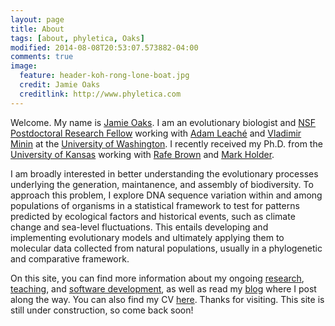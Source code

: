 ```yaml
---
layout: page
title: About
tags: [about, phyletica, Oaks]
modified: 2014-08-08T20:53:07.573882-04:00
comments: true
image:
  feature: header-koh-rong-lone-boat.jpg
  credit: Jamie Oaks
  creditlink: http://www.phyletica.com
---
```


Welcome. My name is [Jamie Oaks][1]. I am an evolutionary biologist and [NSF
Postdoctoral Research Fellow][2] working with [Adam Leaché][3] and [Vladimir
Minin][4] at the [University of Washington][5]. I recently received my Ph.D.
from the [University of Kansas][6] working with [Rafe Brown][7] and [Mark
Holder][8].

I am broadly interested in better understanding the evolutionary processes
underlying the generation, maintanence, and assembly of biodiversity. To
approach this problem, I explore DNA sequence variation within and among
populations of organisms in a statistical framework to test for patterns
predicted by ecological factors and historical events, such as climate change
and sea-level fluctuations. This entails developing and implementing
evolutionary models and ultimately applying them to molecular data collected
from natural populations, usually in a phylogenetic and comparative framework.

On this site, you can find more information about my ongoing [research][9],
[teaching][10], and [software development][11], as well as read my [blog][12]
where I post along the way. You can also find my CV [here][13]. Thanks for
visiting. This site is still under construction, so come back soon!

 [1]: http://www.phyletica.com
 [2]: http://www.nsf.gov/awardsearch/showAward?AWD_ID=1308885&HistoricalAwards=false
 [3]: http://faculty.washington.edu/leache/wordpress/
 [4]: https://www.stat.washington.edu/~vminin/
 [5]: http://www.washington.edu
 [6]: http://www.ku.edu
 [7]: http://www.nhm.ku.edu/rbrown/
 [8]: http://phylo.bio.ku.edu/
 [9]: index.php?page_id=191
 [10]: index.php?page_id=219
 [11]: index.php?page_id=249
 [12]: index.php?page_id=31
 [13]: http://www.phyletica.com/wordpress/wp-content/uploads/cv-jro.pdf

